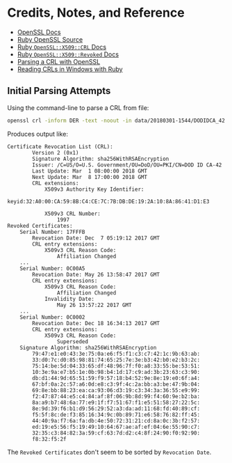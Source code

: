 # Credits, Notes, and Reference

  + [OpenSSL Docs](https://www.openssl.org/docs/man1.1.0/apps/crl.html)
  + [Ruby OpenSSL Source](https://github.com/ruby/openssl)
  + [Ruby `OpenSSL::X509::CRL` Docs](https://ruby-doc.org/stdlib-2.4.2/libdoc/openssl/rdoc/OpenSSL/X509/CRL.html)
  + [Ruby `OpenSSL::X509::Revoked` Docs](http://ruby-doc.org/stdlib-2.5.0/libdoc/openssl/rdoc/OpenSSL/X509/Revoked.html)
  + [Parsing a CRL with OpenSSL](https://langui.sh/2010/01/10/parsing-a-crl-with-openssl/)
  + [Reading CRLs in Windows with Ruby](http://seanbachelder.me/2016/06/17/reading-crls-in-windows-with-ruby.html)

## Initial Parsing Attempts

Using the command-line to parse a CRL from file:

```sh
openssl crl -inform DER -text -noout -in data/20180301-1544/DODIDCA_42.crl
```

Produces output like:

```
Certificate Revocation List (CRL):
        Version 2 (0x1)
        Signature Algorithm: sha256WithRSAEncryption
        Issuer: /C=US/O=U.S. Government/OU=DoD/OU=PKI/CN=DOD ID CA-42
        Last Update: Mar  1 08:00:00 2018 GMT
        Next Update: Mar  8 17:00:00 2018 GMT
        CRL extensions:
            X509v3 Authority Key Identifier:
                keyid:32:A0:00:CA:59:8B:C4:CE:7C:7B:DB:DE:19:2A:10:8A:86:41:D1:E3

            X509v3 CRL Number:
                1997
Revoked Certificates:
    Serial Number: 17FFFB
        Revocation Date: Dec  7 05:19:12 2017 GMT
        CRL entry extensions:
            X509v3 CRL Reason Code:
                Affiliation Changed
    ...
    Serial Number: 0C00A5
        Revocation Date: May 26 13:58:47 2017 GMT
        CRL entry extensions:
            X509v3 CRL Reason Code:
                Affiliation Changed
            Invalidity Date:
                May 26 13:57:22 2017 GMT
    ...
    Serial Number: 0C0002
        Revocation Date: Dec 18 16:34:13 2017 GMT
        CRL entry extensions:
            X509v3 CRL Reason Code:
                Superseded
    Signature Algorithm: sha256WithRSAEncryption
        79:47:e1:e0:43:3e:75:0a:e6:f5:f1:c3:c7:42:1c:9b:63:ab:
        33:d0:7c:d0:85:98:81:74:65:25:7e:3e:b3:42:b0:e2:b3:2c:
        75:14:be:5d:04:33:65:df:48:96:7f:f0:a8:33:55:be:53:51:
        10:3e:9a:e7:b5:1e:0b:98:b4:1d:17:c9:ad:3b:23:63:c3:90:
        db:d1:44:9d:65:51:59:f9:57:18:b4:52:9e:8e:19:e0:6f:a4:
        67:bf:0a:2c:57:a6:0d:e8:c3:9f:4c:2a:bb:a3:be:47:9b:04:
        69:8e:bb:88:23:ea:ca:93:06:d3:19:c3:34:3a:36:55:e9:99:
        f2:47:87:44:e5:c4:84:af:8f:06:9b:8d:99:f4:60:9e:b2:ba:
        8a:a9:b7:48:6a:77:e9:1f:f7:51:67:f1:e5:51:58:27:22:5c:
        8e:9d:39:f6:b1:d9:56:29:52:a3:da:ad:11:68:fd:40:89:cf:
        f5:5f:8c:de:f3:85:16:34:9c:0b:89:71:e6:58:76:82:ff:45:
        44:40:9a:f7:6a:fa:db:4e:50:72:31:21:cd:8a:0c:3b:f2:57:
        ed:19:e5:56:f5:19:49:10:64:67:ae:af:ef:04:6e:55:90:c7:
        32:35:c3:84:82:3a:59:cf:63:7d:d2:c4:8f:24:90:f0:92:90:
        f8:32:f5:2f
```

The `Revoked Certificates` don't seem to be sorted by `Revocation Date`.
